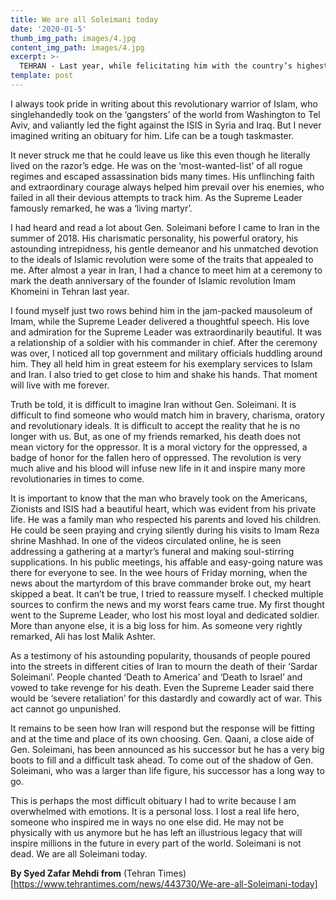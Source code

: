 ```yaml
---
title: We are all Soleimani today
date: '2020-01-5'
thumb_img_path: images/4.jpg
content_img_path: images/4.jpg
excerpt: >-
  TEHRAN - Last year, while felicitating him with the country’s highest honor, the Supreme Leader Sayed Ali Khamenei wished martyrdom for his brave soldier, Gen. Qassem Soleimani, the head of Iran’s elite Quds Force. On the blessed night of Friday, the wish came true and the ‘living martyr’ bade us adieu.
template: post
---
```


I always took pride in writing about this revolutionary warrior of Islam, who singlehandedly took on the ‘gangsters’ of the world from Washington to Tel Aviv, and valiantly led the fight against the ISIS in Syria and Iraq. But I never imagined writing an obituary for him. Life can be a tough taskmaster.

It never struck me that he could leave us like this even though he literally lived on the razor’s edge. He was on the ‘most-wanted-list’ of all rogue regimes and escaped assassination bids many times. His unflinching faith and extraordinary courage always helped him prevail over his enemies, who failed in all their devious attempts to track him. As the Supreme Leader famously remarked, he was a ‘living martyr’. 

I had heard and read a lot about Gen. Soleimani before I came to Iran in the summer of 2018. His charismatic personality, his powerful oratory, his astounding intrepidness, his gentle demeanor and his unmatched devotion to the ideals of Islamic revolution were some of the traits that appealed to me. After almost a year in Iran, I had a chance to meet him at a ceremony to mark the death anniversary of the founder of Islamic revolution Imam Khomeini in Tehran last year.

I found myself just two rows behind him in the jam-packed mausoleum of Imam, while the Supreme Leader delivered a thoughtful speech. His love and admiration for the Supreme Leader was extraordinarily beautiful. It was a relationship of a soldier with his commander in chief. After the ceremony was over, I noticed all top government and military officials huddling around him. They all held him in great esteem for his exemplary services to Islam and Iran. I also tried to get close to him and shake his hands. That moment will live with me forever. 

Truth be told, it is difficult to imagine Iran without Gen. Soleimani. It is difficult to find someone who would match him in bravery, charisma, oratory and revolutionary ideals. It is difficult to accept the reality that he is no longer with us. But, as one of my friends remarked, his death does not mean victory for the oppressor. It is a moral victory for the oppressed, a badge of honor for the fallen hero of oppressed. The revolution is very much alive and his blood will infuse new life in it and inspire many more revolutionaries in times to come.

It is important to know that the man who bravely took on the Americans, Zionists and ISIS had a beautiful heart, which was evident from his private life. He was a family man who respected his parents and loved his children. He could be seen praying and crying silently during his visits to Imam Reza shrine Mashhad. In one of the videos circulated online, he is seen addressing a gathering at a martyr’s funeral and making soul-stirring supplications. In his public meetings, his affable and easy-going nature was there for everyone to see.
In the wee hours of Friday morning, when the news about the martyrdom of this brave commander broke out, my heart skipped a beat. It can’t be true, I tried to reassure myself. I checked multiple sources to confirm the news and my worst fears came true. My first thought went to the Supreme Leader, who lost his most loyal and dedicated soldier. More than anyone else, it is a big loss for him. As someone very rightly remarked, Ali has lost Malik Ashter. 

As a testimony of his astounding popularity, thousands of people poured into the streets in different cities of Iran to mourn the death of their ‘Sardar Soleimani’. People chanted ‘Death to America’ and ‘Death to Israel’ and vowed to take revenge for his death. Even the Supreme Leader said there would be ‘severe retaliation’ for this dastardly and cowardly act of war. This act cannot go unpunished. 

It remains to be seen how Iran will respond but the response will be fitting and at the time and place of its own choosing. Gen. Qaani, a close aide of Gen. Soleimani, has been announced as his successor but he has a very big boots to fill and a difficult task ahead. To come out of the shadow of Gen. Soleimani, who was a larger than life figure, his successor has a long way to go.

This is perhaps the most difficult obituary I had to write because I am overwhelmed with emotions. It is a personal loss. I lost a real life hero, someone who inspired me in ways no one else did. He may not be physically with us anymore but he has left an illustrious legacy that will inspire millions in the future in every part of the world. Soleimani is not dead. We are all Soleimani today.  

**By Syed Zafar Mehdi from** (Tehran Times)[https://www.tehrantimes.com/news/443730/We-are-all-Soleimani-today]